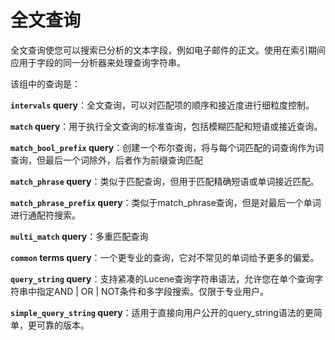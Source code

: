 # 全文查询
全文查询使您可以搜索已分析的文本字段，例如电子邮件的正文。使用在索引期间应用于字段的同一分析器来处理查询字符串。

该组中的查询是：

**`intervals` query**：全文查询，可以对匹配项的顺序和接近度进行细粒度控制。

**`match` query**：用于执行全文查询的标准查询，包括模糊匹配和短语或接近查询。

**`match_bool_prefix` query**：创建一个布尔查询，将与每个词匹配的词查询作为词查询，但最后一个词除外，后者作为前缀查询匹配

**`match_phrase` query**：类似于匹配查询，但用于匹配精确短语或单词接近匹配。

**`match_phrase_prefix` query**：类似于match_phrase查询，但是对最后一个单词进行通配符搜索。

**`multi_match` query**：多重匹配查询

**`common` terms query**：一个更专业的查询，它对不常见的单词给予更多的偏爱。

**`query_string` query**：支持紧凑的Lucene查询字符串语法，允许您在单个查询字符串中指定AND | OR | NOT条件和多字段搜索。仅限于专业用户。

**`simple_query_string` query**：适用于直接向用户公开的query_string语法的更简单，更可靠的版本。